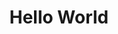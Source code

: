 ---
layout: post
title: Hello World
hide_title: true
feature-img: "assets/img/sample.png"
thumbnail: "assets/img/thumbnails/sample-th.png"
color: rgb(80,140,22)
bootstrap: false
tags: [sample, markdown, html]
---